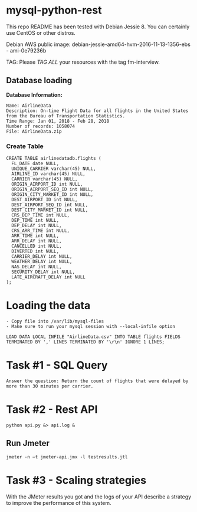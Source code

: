 # mysql-python-rest

This repo README has been tested with Debian Jessie 8. You can certainly use CentOS or other distros.

Debian AWS public image: debian-jessie-amd64-hvm-2016-11-13-1356-ebs - ami-0e79236b

TAG: Please *TAG ALL* your resources with the tag fm-interview.

## Database loading

**Database Information:**  
  
    Name: AirlineData  
    Description: On-time Flight Data for all flights in the United States from the Bureau of Transportation Statistics.  
    Time Range: Jan 01, 2018 - Feb 28, 2018  
    Number of records: 1058074  
    File: AirlineData.zip  

### Create Table

```
CREATE TABLE airlinedatadb.flights (
  FL_DATE date NULL,
  UNIQUE_CARRIER varchar(45) NULL,
  AIRLINE_ID varchar(45) NULL,
  CARRIER varchar(45) NULL,
  ORIGIN_AIRPORT_ID int NULL,
  ORIGIN_AIRPORT_SEQ_ID int NULL,
  ORIGIN_CITY_MARKET_ID int NULL,
  DEST_AIRPORT_ID int NULL,
  DEST_AIRPORT_SEQ_ID int NULL,
  DEST_CITY_MARKET_ID int NULL,
  CRS_DEP_TIME int NULL,
  DEP_TIME int NULL,
  DEP_DELAY int NULL,
  CRS_ARR_TIME int NULL,
  ARR_TIME int NULL,
  ARR_DELAY int NULL,
  CANCELLED int NULL,
  DIVERTED int NULL,
  CARRIER_DELAY int NULL,
  WEATHER_DELAY int NULL,
  NAS_DELAY int NULL,
  SECURITY_DELAY int NULL,
  LATE_AIRCRAFT_DELAY int NULL
);
```

# Loading the data

    - Copy file into /var/lib/mysql-files
    - Make sure to run your mysql session with --local-infile option

    LOAD DATA LOCAL INFILE "AirlineData.csv" INTO TABLE flights FIELDS TERMINATED BY ',' LINES TERMINATED BY '\r\n' IGNORE 1 LINES;


# Task #1 - SQL Query

    Answer the question: Return the count of flights that were delayed by more than 30 minutes per carrier.
    

# Task #2 - Rest API

    python api.py &> api.log &

## Run Jmeter 

    jmeter -n –t jmeter-api.jmx -l testresults.jtl
    
# Task #3 - Scaling strategies

  With the JMeter results you got and the logs of your API describe a strategy to improve the performance of this system.

